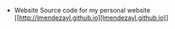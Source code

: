 * Website
Source code for my personal website [[http://lmendezayl.github.io][lmendezayl.github.io]]
